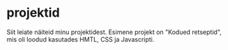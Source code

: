 # projektid

Siit leiate näiteid minu projektidest. Esimene projekt on "Kodued retseptid", mis oli loodud kasutades HMTL, CSS ja Javascripti. 
